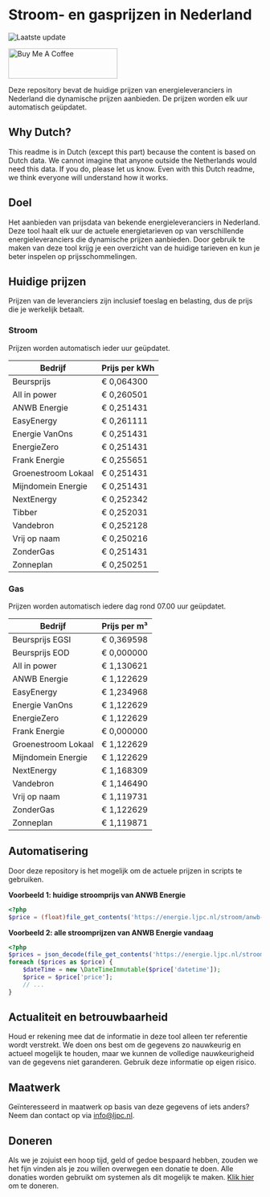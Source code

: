 # Stroom- en gasprijzen in Nederland

![Laatste update](https://img.shields.io/badge/laatste%20update-2023--11--02%2013%3A00%20CET-brightgreen)

<a href="https://www.buymeacoffee.com/Lars-" target="_blank"><img src="https://cdn.buymeacoffee.com/buttons/v2/default-orange.png" alt="Buy Me A Coffee" height="60" style="height: 60px !important;width: 217px !important;" ></a>

Deze repository bevat de huidige prijzen van energieleveranciers in Nederland die dynamische prijzen aanbieden. De prijzen worden elk uur automatisch geüpdatet.

## Why Dutch?

This readme is in Dutch (except this part) because the content is based on Dutch data. We cannot imagine that anyone outside the Netherlands would need this data. If you do, please let us know. Even with this Dutch readme, we think
everyone will understand how it works.

## Doel

Het aanbieden van prijsdata van bekende energieleveranciers in Nederland. Deze tool haalt elk uur de actuele energietarieven op van verschillende energieleveranciers die dynamische prijzen aanbieden. Door gebruik te maken van deze tool
krijg je een overzicht van de huidige tarieven en kun je beter inspelen op prijsschommelingen.

## Huidige prijzen

Prijzen van de leveranciers zijn inclusief toeslag en belasting, dus de prijs die je werkelijk betaalt.

### Stroom

Prijzen worden automatisch ieder uur geüpdatet.

 Bedrijf | Prijs per kWh 
---------|---------------
Beursprijs | € 0,064300
All in power | € 0,260501
ANWB Energie | € 0,251431
EasyEnergy | € 0,261111
Energie VanOns | € 0,251431
EnergieZero | € 0,251431
Frank Energie | € 0,255651
Groenestroom Lokaal | € 0,251431
Mijndomein Energie | € 0,251431
NextEnergy | € 0,252342
Tibber | € 0,252031
Vandebron | € 0,252128
Vrij op naam | € 0,250216
ZonderGas | € 0,251431
Zonneplan | € 0,250251


### Gas

Prijzen worden automatisch iedere dag rond 07.00 uur geüpdatet.

 Bedrijf | Prijs per m³ 
---------|--------------
Beursprijs EGSI | € 0,369598
Beursprijs EOD | € 0,000000
All in power | € 1,130621
ANWB Energie | € 1,122629
EasyEnergy | € 1,234968
Energie VanOns | € 1,122629
EnergieZero | € 1,122629
Frank Energie | € 0,000000
Groenestroom Lokaal | € 1,122629
Mijndomein Energie | € 1,122629
NextEnergy | € 1,168309
Vandebron | € 1,146490
Vrij op naam | € 1,119731
ZonderGas | € 1,122629
Zonneplan | € 1,119871


## Automatisering

Door deze repository is het mogelijk om de actuele prijzen in scripts te gebruiken.

**Voorbeeld 1: huidige stroomprijs van ANWB Energie**

```php
<?php
$price = (float)file_get_contents('https://energie.ljpc.nl/stroom/anwb-energie-nu.txt');

```

**Voorbeeld 2: alle stroomprijzen van ANWB Energie vandaag**

```php
<?php
$prices = json_decode(file_get_contents('https://energie.ljpc.nl/stroom/all-in-power-vandaag.json'),true);
foreach ($prices as $price) {
    $dateTime = new \DateTimeImmutable($price['datetime']);
    $price = $price['price'];
    // ...
}
```

## Actualiteit en betrouwbaarheid

Houd er rekening mee dat de informatie in deze tool alleen ter referentie wordt verstrekt. We doen ons best om de gegevens zo nauwkeurig en actueel mogelijk te houden, maar we kunnen de volledige nauwkeurigheid van de gegevens niet
garanderen. Gebruik deze informatie op eigen risico.

## Maatwerk

Geïnteresseerd in maatwerk op basis van deze gegevens of iets anders? Neem dan contact op
via [info@ljpc.nl](mailto:info@ljpc.nl?subject=Energie%20prijzen).

## Doneren

Als we je zojuist een hoop tijd, geld of gedoe bespaard hebben, zouden we het fijn vinden als je zou willen overwegen een
donatie te doen. Alle donaties worden gebruikt om systemen als dit mogelijk te
maken. [Klik hier](https://www.buymeacoffee.com/Lars-) om te doneren.
